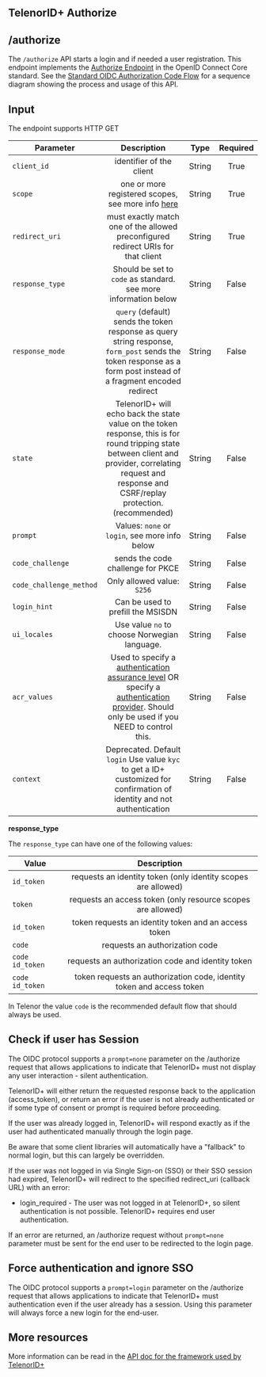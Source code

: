 ## TelenorID\+ Authorize

## /authorize

The ```/authorize``` API starts a login and if needed a user registration.
This endpoint implements the [Authorize Endpoint](https://openid.net/specs/openid-connect-core-1_0.html#AuthorizationEndpoint) in the OpenID Connect Core standard.
See the [Standard OIDC Authorization Code Flow](TelenorID_Plus__-_standard_oidc_flows.md) for a sequence diagram showing the process and usage of this API.

## Input

The endpoint supports HTTP GET

| Parameter | Description | Type | Required |
| ------------- |:-------------:|:-------------:|:-------------:|
| ```client_id``` | identifier of the client | String | True |
| ```scope```	| one or more registered scopes, see more info [here](TelenorID_Plus_-_scopes.md) | String | True |
| ```redirect_uri``` | must exactly match one of the allowed preconfigured redirect URIs for that client | String | True |
| ```response_type``` | Should be set to ```code``` as standard. see more information below | String | False |
| ```response_mode``` | ```query``` (default) sends the token response as query string response,  ```form_post``` sends the token response as a form post instead of a fragment encoded redirect | String | False |
| ```state``` | TelenorID\+ will echo back the state value on the token response, this is for round tripping state between client and provider, correlating request and response and CSRF/replay protection. (recommended) | String | False |
| ```prompt``` | Values: ```none``` or ```login```, see more info below | String | False |
| ```code_challenge``` | sends the code challenge for PKCE | String | False |
| ```code_challenge_method``` | Only allowed value: ```S256``` | String | False |
| ```login_hint``` | Can be used to prefill the MSISDN | String | False |
| ```ui_locales``` | Use  value ```no``` to choose Norwegian language. | String | False |
| ```acr_values``` | Used to specify a [authentication assurance level](TelenorID_Plus_-_assurance_level.md#) OR specify a [authentication provider](TelenorID_Plus_-_authentication_providers.md). Should only be used if you NEED to control this.  | String | False |
| ```context``` | Deprecated. Default ```login``` Use value ```kyc``` to get a ID\+ customized for confirmation of identity and not authentication | String | False |


__response_type__

The ```response_type``` can have one of the following values:

| Value               |                              Description                              |
|---------------------|:---------------------------------------------------------------------:|
| ```id_token```      |     requests an identity token (only identity scopes are allowed)     |
| ```token```         |      requests an access token (only resource scopes are allowed)      |
| ```id_token```      |         token requests an identity token and an access token          |
| ```code```          |                    requests an authorization code                     |
| ```code id_token``` |           requests an authorization code and identity token           |
| ```code id_token``` | token requests an authorization code, identity token and access token |

In Telenor the value ```code```  is the recommended default flow that should always be used.

## Check if user has Session

The OIDC protocol supports a ```prompt=none``` parameter on the /authorize request that allows applications to indicate that TelenorID\+ must not display any user interaction - silent authentication.  

TelenorID\+ will either return the requested response back to the application (access\_token), or return an error if the user is not already authenticated or if some type of consent or prompt is required before proceeding.  

If the user was already logged in, TelenorID\+ will respond exactly as if the user had authenticated manually through the login page.  

Be aware that some client libraries will automatically have a "fallback" to normal login, but this can largely be overridden.

If the user was not logged in via Single Sign-on (SSO) or their SSO session had expired, TelenorID\+ will redirect to the specified redirect\_uri (callback URL) with an error:

*   login\_required - The user was not logged in at TelenorID\+, so silent authentication is not possible. TelenorID\+ requires end user authentication.

If an error are returned, an /authorize request without ```prompt=none``` parameter must be sent for the end user to be redirected to the login page.


## Force authentication and ignore SSO

The OIDC protocol supports a ```prompt=login``` parameter on the /authorize request that allows applications to indicate that TelenorID\+ must authentication even if the user already has a session.
Using this parameter will always force a new login for the end-user.


## More resources

More information can be read in the [API doc for the framework used by TelenorID\+](https://identityserver4.readthedocs.io/en/latest/endpoints/authorize.html)